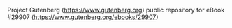 Project Gutenberg (https://www.gutenberg.org) public repository for eBook #29907 (https://www.gutenberg.org/ebooks/29907)
